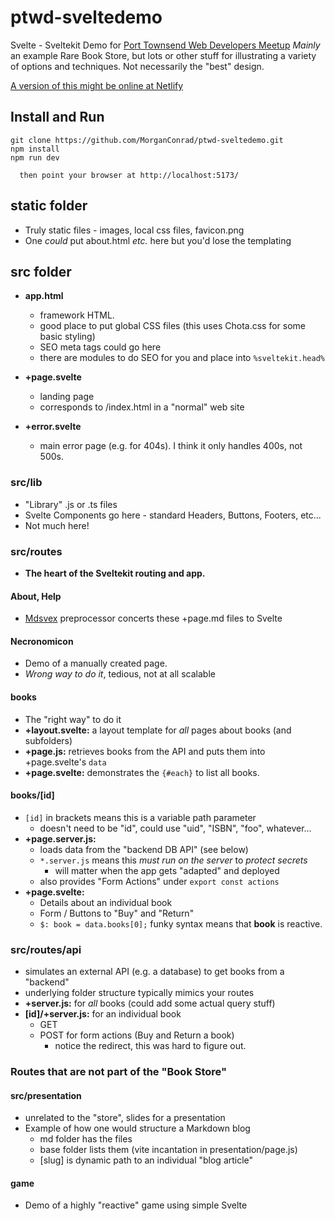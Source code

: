# ptwd-sveltedemo

Svelte - Sveltekit Demo for [Port Townsend Web Developers Meetup](https://www.meetup.com/port-townsend-web-developers-meetup/)
_Mainly_ an example Rare Book Store, but lots or other stuff for illustrating a variety of options and techniques.  Not necessarily the "best" design.

[A version of this might be online at Netlify](https://pensive-hugle-9e5891.netlify.app/)

## Install and Run

```
git clone https://github.com/MorganConrad/ptwd-sveltedemo.git
npm install
npm run dev

  then point your browser at http://localhost:5173/
```

## static folder

 - Truly static files - images, local css files, favicon.png
 - One _could_ put about.html  _etc._ here but you'd lose the templating

## src folder

 - **app.html**

   - framework HTML.
   - good place to put global CSS files (this uses Chota.css for some basic styling)
   - SEO meta tags could go here
   - there are modules to do SEO for you and place into `%sveltekit.head%`

 - **+page.svelte**
   - landing page
   - corresponds to /index.html in a "normal" web site

 - **+error.svelte**
   - main error page (e.g. for 404s).  I think it only handles 400s, not 500s.

### src/lib

 - "Library" .js or .ts files
 - Svelte Components go here - standard Headers, Buttons, Footers, etc...
 - Not much here!

### src/routes

 - **The heart of the Sveltekit routing and app.**

#### About, Help

 - [Mdsvex](https://mdsvex.pngwn.io/) preprocessor concerts these +page.md files to Svelte

#### Necronomicon

 - Demo of a manually created page.
 - _Wrong way to do it_, tedious, not at all scalable

#### books

 - The "right way" to do it
 - **+layout.svelte:** a layout template for _all_ pages about books (and subfolders)
 - **+page.js:** retrieves books from the API and puts them into +page.svelte's `data`
 - **+page.svelte:** demonstrates the `{#each}` to list all books.

#### books/[id]

 - `[id]` in brackets means this is a variable path parameter
   - doesn't need to be "id", could use "uid", "ISBN", "foo", whatever...
 - **+page.server.js:**
   - loads data from the "backend DB API"  (see below)
   - `*.server.js` means this _must run on the server_ to _protect secrets_
     - will matter when the app gets "adapted" and deployed
   - also provides "Form Actions" under `export const actions`
 - **+page.svelte:**
   - Details about an individual book
   - Form / Buttons to "Buy" and "Return"
   - `$: book = data.books[0];` funky syntax means that **book** is reactive.


### src/routes/api

 - simulates an external API (e.g. a database) to get books from a "backend"
 - underlying folder structure typically mimics your routes
 - **+server.js:** for _all_ books (could add some actual query stuff)
 - **[id]/+server.js:** for an individual book
   - GET
   - POST for form actions (Buy and Return a book)
     - notice the redirect, this was hard to figure out.


### Routes that are not part of the "Book Store"

#### src/presentation

 - unrelated to the "store", slides for a presentation
 - Example of how one would structure a Markdown blog
   - md folder has the files
   - base folder lists them (vite incantation in presentation/page.js)
   - [slug] is dynamic path to an individual "blog article"

#### game

 - Demo of a highly "reactive" game using simple Svelte
